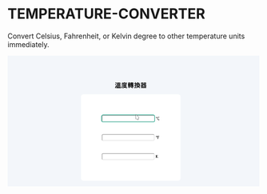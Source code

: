 # TEMPERATURE-CONVERTER

Convert Celsius, Fahrenheit, or Kelvin degree to other temperature units immediately.

![DEMO](./images/cvtr-demo.gif)